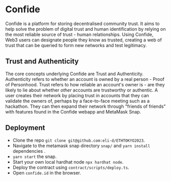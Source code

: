 # Confide
Confide is a platform for storing decentralised community trust. It aims to help solve the problem of digital trust and human identification by relying on the most reliable source of trust - human relationships. Using Confide, Web3 users can designate people they know as trusted, creating a web of trust that can be queried to form new networks and test legitimacy.

## Trust and Authenticity

The core concepts underlying Confide are Trust and Authenticity. Authenticity refers to whether an account is owned by a real person - Proof of Personhood. Trust refers to how reliable an account's owner is - are they likely to lie about whether *other* accounts are trustworthy or authentic. A user creates their network by placing trust in accounts that they can validate the owners of, perhaps by a face-to-face meeting such as a hackathon. They can then expand their network through "friends of friends" with features found in the Confide webapp and MetaMask Snap.

## Deployment

- Clone the repo `git clone git@github.com:eli-d/ETHTOKYO2023`.
- Navigate to the metamask snap directory `snap/` and `yarn install` dependencies .
- `yarn start` the snap.
- Start your own local hardhat node `npx hardhat node`.
- Deploy the contract using `contract/scripts/deploy.ts`.
- Open `confide.id` in the browser.
